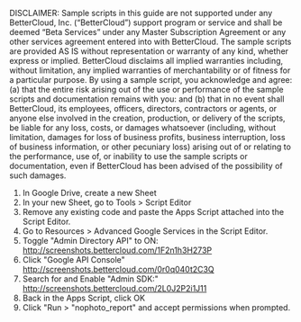 DISCLAIMER: Sample scripts in this guide are not supported under any BetterCloud, Inc. (“BetterCloud”) support program or service and shall be deemed “Beta Services” under any Master Subscription Agreement or any other services agreement entered into with BetterCloud. The sample scripts are provided AS IS without representation or warranty of any kind, whether express or implied. BetterCloud disclaims all implied warranties including, without limitation, any implied warranties of merchantability or of fitness for a particular purpose. By using a sample script, you acknowledge and agree: (a) that the entire risk arising out of the use or performance of the sample scripts and documentation remains with you: and (b) that in no event shall BetterCloud, its employees, officers, directors, contractors or agents, or anyone else involved in the creation, production, or delivery of the scripts, be liable for any loss, costs, or damages whatsoever (including, without limitation, damages for loss of business profits, business interruption, loss of business information, or other pecuniary loss) arising out of or relating to the performance, use of, or inability to use the sample scripts or documentation, even if BetterCloud has been advised of the possibility of such damages.

1. In Google Drive, create a new Sheet
2. In your new Sheet, go to Tools > Script Editor
3. Remove any existing code and paste the Apps Script attached into the Script Editor.
4. Go to Resources > Advanced Google Services in the Script Editor.
5. Toggle "Admin Directory API" to ON: http://screenshots.bettercloud.com/1F2n1h3H273P
6. Click "Google API Console" http://screenshots.bettercloud.com/0r0q040t2C3Q
7. Search for and Enable "Admin SDK:" http://screenshots.bettercloud.com/2L0J2P2i1J11
8. Back in the Apps Script, click OK
9. Click "Run > "nophoto_report" and accept permissions when prompted.
